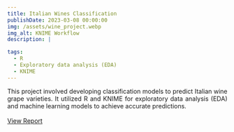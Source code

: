 ```yaml
---
title: Italian Wines Classification
publishDate: 2023-03-08 00:00:00
img: /assets/wine_project.webp
img_alt: KNIME Workflow
description: |

tags:
  - R
  - Exploratory data analysis (EDA)
  - KNIME
---
```


<div style="text-align: justify">
  This project involved developing classification models to predict Italian wine grape varieties. It utilized R and KNIME for exploratory data analysis (EDA) and machine learning models to achieve accurate predictions. 
  <br><br>
  <a href="wine_projet.html">View Report</a>
</div>
